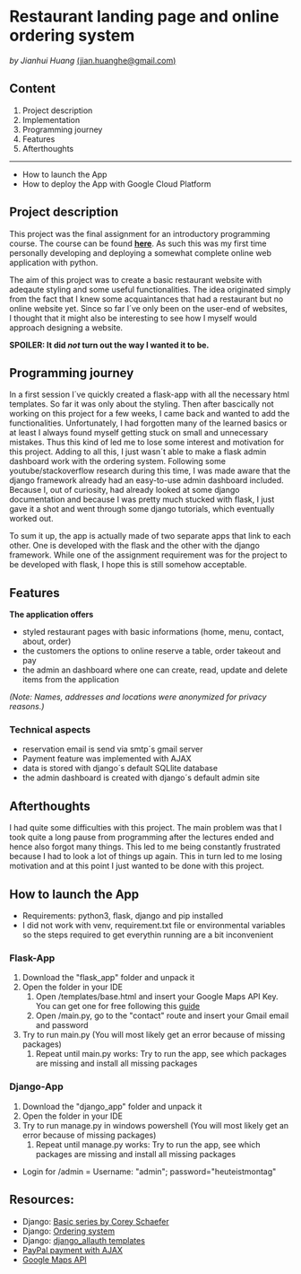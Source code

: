 # Restaurant landing page and online ordering system 
_by Jianhui Huang_ [(jian.huanghe@gmail.com)](mailto:jian.huanghe@gmail.com?subject=[Github]%Source%20Han%20Sans)

## Content
1. Project description 
1. Implementation
1. Programming journey
1. Features
1. Afterthoughts
___
* How to launch the App
* How to deploy the App with Google Cloud Platform

## Project description
This project was the final assignment for an introductory programming course. The course can be found [**here**](https://github.com/DominiquePaul/DSCS2020). As such this was my first time personally developing and deploying a somewhat complete online web application with python. 

The aim of this project was to create a basic restaurant website with adeqaute styling and some useful functionalities. The idea originated simply from the fact that I knew some acquaintances that had a restaurant but no online website yet. Since so far I´ve only been on the user-end of websites, I thought that it might also be interesting to see how I myself would approach designing a website.

**SPOILER: It did _not_ turn out the way I wanted it to be.**  


## Programming journey

In a first session I´ve quickly created a flask-app with all the necessary html templates. So far it was only about the styling. Then after bascically not working on this project for a few weeks, I came back and wanted to add the functionalities. Unfortunately, I had forgotten many of the learned basics or at least I always found myself getting stuck on small and unnecessary mistakes. Thus this kind of led me to lose some interest and motivation for this project. Adding to all this, I just wasn´t able to make a flask admin dashboard work with the ordering system. Following some youtube/stackoverflow research during this time, I was made aware that the django framework already had an easy-to-use admin dashboard included. Because I, out of curiosity, had already looked at some django documentation and because I was pretty much stucked with flask, I just gave it a shot and went through some django tutorials, which eventually worked out. 

To sum it up, the app is actually made of two separate apps that link to each other. One is developed with the flask and the other with the django framework. 
While one of the assignment requirement was for the project to be developed with flask, I hope this is still somehow acceptable. 


## Features 
**The application offers**
* styled restaurant pages with basic informations (home, menu, contact, about, order)
* the customers the options to online reserve a table, order takeout and pay
* the admin an dashboard where one can create, read, update and delete items from the application

*(Note: Names, addresses and locations were anonymized for privacy reasons.)* 

### Technical aspects
* reservation email is send via smtp´s gmail server
* Payment feature was implemented with AJAX
* data is stored with django´s default SQLlite database
* the admin dashboard is created with django´s default admin site

## Afterthoughts
I had quite some difficulties with this project. The main problem was that I took quite a long pause from programming after the lectures ended and hence also forgot many things. This led to me being constantly frustrated because I had to look a lot of things up again. This in turn led to me losing motivation and at this point I just wanted to be done with this project. 

## How to launch the App

* Requirements: python3, flask, django and pip installed
* I did not work with venv, requirement.txt file or environmental variables so the steps required to get everythin running are a bit inconvenient

### Flask-App
1. Download the "flask_app" folder and unpack it
1. Open the folder in your IDE 
    1. Open /templates/base.html and insert your Google Maps API Key. You can get one for free following this [guide](https://developers.google.com/maps/documentation/javascript/get-api-key)
    1. Open /main.py, go to the "contact" route and insert your Gmail email and password
1. Try to run main.py (You will most likely get an error because of missing packages)
    1. Repeat until main.py works: Try to run the app, see which packages are missing and install all missing packages

### Django-App
1. Download the "django_app" folder and unpack it
1. Open the folder in your IDE 
1. Try to run manage.py in windows powershell (You will most likely get an error because of missing packages)
    1. Repeat until manage.py works: Try to run the app, see which packages are missing and install all missing packages
    
* Login for /admin = Username: "admin"; password="heuteistmontag"

## **Resources:**
* Django: [Basic series by Corey Schaefer](https://www.youtube.com/watch?v=UmljXZIypDc&list=PL-osiE80TeTtoQCKZ03TU5fNfx2UY6U4p&index=1)
* Django: [Ordering system](https://github.com/lobsterick/pinocchio_pizzeria)
* Django: [django_allauth templates](https://github.com/pennersr/django-allauth/tree/master/allauth)
* [PayPal payment with AJAX](http://legionscript.com/articles/20/)
* [Google Maps API](https://developers.google.com/maps/documentation/javascript/markers#maps_marker_simple-javascript)
